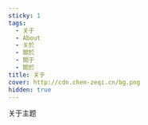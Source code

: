 ```yaml
---
sticky: 1
tags:
  - 关于
  - About
  - 关於
  - 關於
  - 關于
  - 關於
title: 关于
cover: http://cdn.chen-zeqi.cn/bg.png
hidden: true
---
```


关于主题